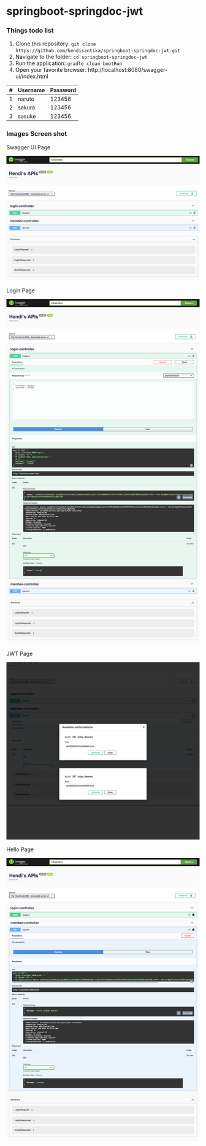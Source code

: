 # springboot-springdoc-jwt

### Things todo list

1. Clone this repository: `git clone https://github.com/hendisantika/springboot-springdoc-jwt.git`
2. Navigate to the folder: `cd springboot-springdoc-jwt`
3. Run the application: `gradle clean bootRun`
4. Open your favorite browser: http://localhost:8080/swagger-ui/index.html

| #  | Username | Password |
|----| --- | --- |
| 1  | naruto | 123456 |
| 2  | sakura | 123456 |
| 3  | sasuke | 123456 |

### Images Screen shot

Swagger UI Page

![Swagger UI Page](img/swagger.png "Swagger UI Page")

Login Page

![Login Page](img/login.png "Login Page")

JWT Page

![JWT Page](img/jwt.png "JWT Page")

Hello Page

![Hello Page](img/hello.png "Hello Page")

